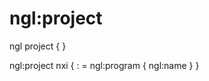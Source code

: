 # ngl:project

ngl project
{
    <program>
}

ngl:project nxi
{
    :<program> 
    <program> = ngl:program
    {
        ngl:name<test>
    }
}
